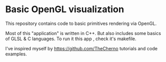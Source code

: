 # Basic OpenGL visualization
This repository contains code to basic primitives rendering via OpenGL.

Most of this "application" is written in C++. But also includes some basics of GLSL & C languages.
To run it this app , check it's makefile.

I've inspired myself by https://github.com/TheCherno tutorials and code examples.



